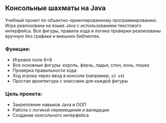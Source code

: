 ## Консольные шахматы на Java

Учебный проект по объектно-ориентированному программированию. Игра реализована на языке Java с использованием текстового интерфейса. Все фигуры, правила хода и логика проверки реализованы вручную без графики и внешних библиотек.

### Функции:
- Игровое поле 8×8
- Все основные фигуры: король, ферзь, ладья, слон, конь, пешка
- Проверка правильности хода
- Ход игрока через ввод в консоли (например, `e2 e4`)
- Простая архитектура с классами для каждой фигуры

### Цель проекта:
- Закрепление навыков Java и ООП
- Работа с логикой перемещения и валидации
- Создание консольного интерфейса

